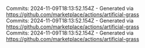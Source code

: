Commits: 2024-11-09T18:13:52.154Z - Generated via https://github.com/marketplace/actions/artificial-grass
<br>
Commits: 2024-11-09T18:13:52.154Z - Generated via https://github.com/marketplace/actions/artificial-grass
<br>
Commits: 2024-11-09T18:13:52.154Z - Generated via https://github.com/marketplace/actions/artificial-grass
<br>
